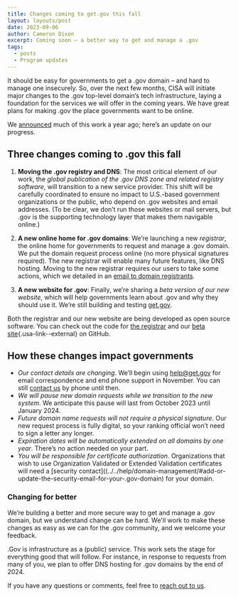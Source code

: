 ```yaml
---
title: Changes coming to get.gov this fall
layout: layouts/post
date: 2023-09-06
author: Cameron Dixon
excerpt: Coming soon – a better way to get and manage a .gov
tags:
  - posts
  - Program updates
---
```


It should be easy for governments to get a .gov domain – and hard to manage one insecurely. So, over the next few months, CISA will initiate major changes to the .gov top-level domain’s tech infrastructure, laying a foundation for the services we will offer in the coming years. We have great plans for making .gov the place governments want to be online. 

We [announced](/2022/9/14/making-infrastructure-less-invisible/) much of this work a year ago; here’s an update on our progress. 

## Three changes coming to .gov this fall 

1. **Moving the .gov registry and DNS**: The most critical element of our work, the *global publication of the .gov DNS zone and related registry software*, will transition to a new service provider. This shift will be carefully coordinated to ensure no impact to U.S.-based government organizations or the public, who depend on .gov websites and email addresses. (To be clear, we don’t run those websites or mail servers, but .gov is the supporting technology layer that makes them navigable online.) 

2. **A new online home for .gov domains**: We’re launching a new *registrar*, the online home for governments to request and manage a .gov domain. We put the domain request process online (no more physical signatures required). The new registrar will enable many future features, like DNS hosting. Moving to the new registrar requires our users to take some actions, which we detailed in an [email to domain registrants](/2023/9/6/transition-email/). 

3. **A new website for .gov**: Finally, we’re sharing a *beta version of our new website*, which will help governments learn about .gov and why they should use it. We’re still building and testing [get.gov](get.gov). 

Both the registrar and our new website are being developed as open source software. You can check out the code for [the registrar](https://github.com/cisagov/getgov) and our [beta site](https://github.com/cisagov/getgov-home){.usa-link--external} on GitHub.

## How these changes impact governments

* *Our contact details are changing*. We’ll begin using help@get.gov for email correspondence and end phone support in November. You can still [contact us](../../contact) by phone until then.
* *We will pause new domain requests while we transition to the new system*. We anticipate this pause will last from October 2023 until January 2024.
* *Future domain name requests will not require a physical signature*. Our new request process is fully digital, so your ranking official won’t need to sign a letter any longer. 
* *Expiration dates will be automatically extended on all domains by one year*. There’s no action needed on your part. 
* *You will be responsible for certificate authorization*. Organizations that wish to use Organization Validated or Extended Validation certificates will need a [security contact]((../../help/domain-management/#add-or-update-the-security-email-for-your-.gov-domain) for your domain.

### Changing for better 

We’re building a better and more secure way to get and manage a .gov domain, but we understand change can be hard. We'll work to make these changes as easy as we can for the .gov community, and we welcome your feedback. 

.Gov is infrastructure as a (public) service. This work sets the stage for everything good that will follow. For instance, in response to requests from many of you, we plan to offer DNS hosting for .gov domains by the end of 2024. 

If you have any questions or comments, feel free to [reach out to us](../../contact). 

